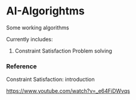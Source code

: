 # AI-Algorightms
Some working algorithms

Currently includes:
1. Constraint Satisfaction Problem solving

### Reference
Constraint Satisfaction: introduction

https://www.youtube.com/watch?v=_e64FiDWvqs
